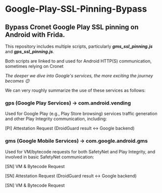 # Google-Play-SSL-Pinning-Bypass

## Bypass Cronet Google Play SSL pinning on Android with Frida.

This repository includes multiple scripts, particularly ***gms_ssl_pinning.js*** and ***gps_ssl_pinning.js***.

Both scripts are linked to and used for Android HTTP(S) communication, sometimes relying on Cronet

*The deeper we dive into Google's services, the more exciting the journey becomes 😊*

We can very roughly summarize the use of these services as follows:



### gps (Google Play Services) → com.android.vending
Used for Google Play (e.g., Play Store browsing) services traffic generation and other Play Integrity communication, including:

[PI] Attestation Request (DroidGuard result ↔ Google backend)


### gms (Google Mobile Services) → com.google.android.gms
Used for VM/bytecode requests for both SafetyNet and Play Integrity, and involved in basic SafetyNet communication:

[SN] VM & Bytecode Request

[SN] Attestation Request (DroidGuard result <-> Google backend)

[SN] VM & Bytecode Request
